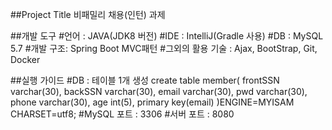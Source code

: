 ##Project Title
비패밀리 채용(인턴) 과제

##개발 도구
#언어 : JAVA(JDK8 버전)
#IDE : IntelliJ(Gradle 사용)
#DB : MySQL 5.7
#개발 구조: Spring Boot MVC패턴
#그외의 활용 기술 : Ajax, BootStrap, Git, Docker

##실행 가이드
#DB : 테이블 1개 생성 
create table member(
frontSSN varchar(30),
backSSN varchar(30),
email varchar(30),
pwd varchar(30),
phone varchar(30),
age int(5),
primary key(email)
)ENGINE=MYISAM CHARSET=utf8;
#MySQL 포트 : 3306
#서버 포트 : 8080
